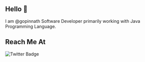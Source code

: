 ## Hello 👋 

I am @gopinnath Software Developer primarily working with Java Programming Language. 

## Reach Me At

![Twitter Badge](https://img.shields.io/twitter/follow/gopinnath?style=social)

<!---

- 👀 I’m interested in ...
- 🌱 I’m currently learning ...
- 💞️ I’m looking to collaborate on ...
- 📫 How to reach me ...

gopinnath/gopinnath is a ✨ special ✨ repository because its `README.md` (this file) appears on your GitHub profile.
You can click the Preview link to take a look at your changes.
--->
